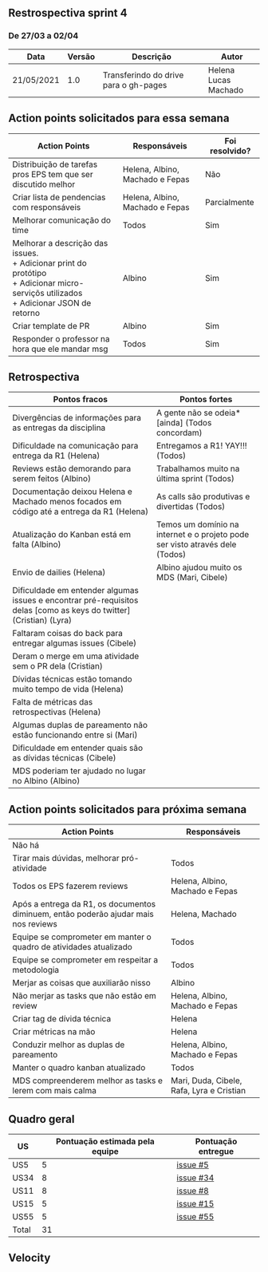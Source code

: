 ## Restrospectiva sprint 4

### De 27/03 a 02/04


| Data       | Versão | Descrição                                           | Autor              |
| ---------- | ------ | --------------------------------------------------- | ------------------ |
| 21/05/2021 | 1.0    | Transferindo do drive para o gh-pages               |    Helena </br> Lucas Machado   |

## Action points solicitados para essa semana

| **Action Points** | **Responsáveis** | **Foi resolvido?** |
| ------------- | ------------ | ------------ | 
| Distribuição de tarefas pros EPS tem que ser discutido melhor | Helena, Albino, Machado e Fepas | Não |
| Criar lista de pendencias com responsáveis | Helena, Albino, Machado e Fepas | Parcialmente |
| Melhorar comunicação do time | Todos | Sim |
| Melhorar a descrição das issues.<br>+ Adicionar print do protótipo<br>+ Adicionar micro-serviçõs utilizados<br>+ Adicionar JSON de retorno  | Albino | Sim |
| Criar template de PR | Albino | Sim |
| Responder o professor na hora que ele mandar msg | Todos | Sim |


## Retrospectiva

| **Pontos fracos** | **Pontos fortes** |
| ------------- | ------------- |
| Divergências de informações para as entregas da disciplina  | A gente não se odeia* [ainda] (Todos concordam) |
| Dificuldade na comunicação para entrega da R1 (Helena) | Entregamos a R1! YAY!!! (Todos) |
| Reviews estão demorando para serem feitos (Albino) | Trabalhamos muito na última sprint (Todos) |
| Documentação deixou Helena e Machado menos focados em código até a entrega da R1 (Helena)  | As calls são produtivas e divertidas (Todos) |
| Atualização do Kanban está em falta (Albino) | Temos um domínio na internet e o projeto pode ser visto através dele (Todos) |
| Envio de dailies (Helena) | Albino ajudou muito os MDS (Mari, Cibele) |
| Dificuldade em entender algumas issues e encontrar pré-requisitos delas [como as keys do twitter] (Cristian) (Lyra) |  |
| Faltaram coisas do back para entregar algumas issues (Cibele) |  |
| Deram o merge em uma atividade sem o PR dela (Cristian) |  |
| Dívidas técnicas estão tomando muito tempo de vida (Helena) |  |
| Falta de métricas das retrospectivas (Helena) |  |
| Algumas duplas de pareamento não estão funcionando entre si (Mari) |  |
| Dificuldade em entender quais são as dívidas técnicas (Cibele) |  |
| MDS poderiam ter ajudado no lugar no Albino (Albino) |  |


## Action points solicitados para próxima semana

| **Action Points** | **Responsáveis** |
| ----------------- | ---------------- |
| Não há |  |
| Tirar mais dúvidas, melhorar pró-atividade | Todos |
| Todos os EPS fazerem reviews | Helena, Albino, Machado e Fepas |
| Após a entrega da R1, os documentos diminuem, então poderão ajudar mais nos reviews | Helena, Machado |
| Equipe se comprometer em manter o quadro de atividades atualizado | Todos |
| Equipe se comprometer em respeitar a metodologia  | Todos |
| Merjar as coisas que auxiliarão nisso | Albino |
| Não merjar as tasks que não estão em review | Helena, Albino, Machado e Fepas |
| Criar tag de dívida técnica | Helena |
| Criar métricas na mão | Helena |
| Conduzir melhor as duplas de pareamento | Helena, Albino, Machado e Fepas |
| Manter o quadro kanban atualizado  | Todos |
| MDS compreenderem melhor as tasks e lerem com mais calma  | Mari, Duda, Cibele, Rafa, Lyra e Cristian |


## Quadro geral

| US    | Pontuação estimada pela equipe | Pontuação entregue              | 
|-------|--------------------------------|---------------------------------|
| US5   |5 |[issue #5](https://github.com/parlamentaqui/gateway/issues/5) |
| US34  |8 |[issue #34](https://github.com/parlamentaqui/frontend/issues/34)|
| US11  |8 |[issue #8](https://github.com/parlamentaqui/gateway/issues/8) |
| US15  |5 |[issue #15](https://github.com/parlamentaqui/gateway/issues/15) |
| US55  |5 |[issue #55](https://github.com/parlamentaqui/frontend/issues/55)|
| Total |31  | |

## Velocity



